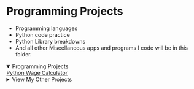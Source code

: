 # Programming Projects
- Programming languages
- Python code practice
- Python Library breakdowns
- And all other Miscellaneous apps and programs I code will be in this folder.

<details open>
  <summary>Programming Projects</summary>
<a href="https://github.com/CameronCSS/PersonalProjects/blob/main/Programming%20Projects/Python%20Wage%20Calculator" target="new">Python Wage Calculator</a>
</details>

<details>
  <summary>View My Other Projects</summary>
    
**-<a href="https://github.com/CameronCSS/PersonalProjects/tree/main/SQL%20Projects" target="new"> SQL Projects/Practice</a>**
  - This will include:
    - SQL training
    - Practice code from Interview situations
    - SQL code I was messing around with and wanted to record so I could reference it later
    
**-<a href="https://github.com/CameronCSS/PersonalProjects/tree/main/Data%20Analysis" target="new"> Data Analysis / Visuals</a>**
  - This will include:
    - Power BI Reports
    - Tableau Reports
    - Visual Insights to personal data projects
    - Full analysis and reports on data projects
    - Links to finished Dashboards
    
</details>
